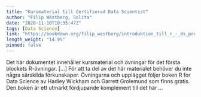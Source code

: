```yaml
---
title: "Kursmaterial till Certifierad Data Scientist"
author: "Filip Wästberg, Solita"
date: "2020-11-10T10:35:47Z"
tags: [Data Science]
link: "https://bookdown.org/filip_wastberg/introduktion_till_r_-_ds_programmet/"
length_weight: "14.9%"
pinned: false
---
```


Det här dokumentet innehåller kursmaterial och övningar för det första blockets R-övningar. [...] För att ta del av det här materialet behöver du inte några särskilda förkunskaper. Övningarna och upplägget följer boken R for Data Science av Hadley Wickham och Garrett Grolemund som finns gratis. Den boken är ett utmärkt fördjupande komplement till det här ...
